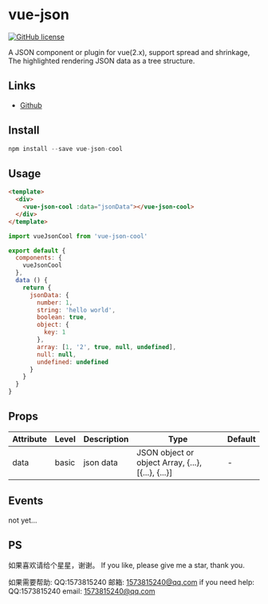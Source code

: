 # vue-json

[![GitHub license](https://img.shields.io/badge/license-MIT-blue.svg)](https://github.com/leezng/vue-json-pretty/blob/master/LICENSE)

A JSON component or plugin for vue(2.x), support spread and shrinkage, The highlighted rendering JSON data as a tree structure.

## Links

- [Github](https://github.com/5SSS/vue-json)

## Install

```js
npm install --save vue-json-cool
```

## Usage

```html
<template>
  <div>
    <vue-json-cool :data="jsonData"></vue-json-cool>
  </div>
</template>
```

```js
import vueJsonCool from 'vue-json-cool'

export default {
  components: {
    vueJsonCool
  },
  data () {
    return {
      jsonData: {
        number: 1,
        string: 'hello world',
        boolean: true,
        object: {
          key: 1
        },
        array: [1, '2', true, null, undefined],
        null: null,
        undefined: undefined
      }
    }
  }
}
```

## Props

| Attribute | Level | Description | Type | Default |
|-------- |-------- |-------- |-------- | -------- |
| data | basic | json data | JSON object or object Array, {...}, [{...}, {...}] | - |

## Events

not yet...

## PS

如果喜欢请给个星星，谢谢。
If you like, please give me a star, thank you.

如果需要帮助: QQ:1573815240 邮箱: 1573815240@qq.com
if you need help: QQ:1573815240 email: 1573815240@qq.com